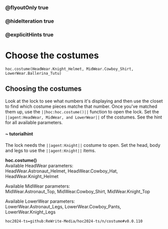 ### @flyoutOnly true
### @hideIteration true
### @explicitHints true

# Choose the costumes

```python-template
hoc.costume(HeadWear.Knight_Helmet, MidWear.Cowboy_Shirt, LowerWear.Ballerina_Tutu)
```

## Choosing the costumes
Look at the lock to see what numbers it's displaying and then use the closet to find which costume pieces matche that number. Once you've matched them up, use the ``||hoc:hoc.costume()||`` function to open the lock. Set the ``||agent:HeadWear, MidWear, and LowerWear||`` of the costumes. See the hint for all available parameters.

#### ~ tutorialhint
The lock needs the ``||agent:Knight||`` costume to open. Set the head, body and legs to use the ``||agent:Knight||`` items.

**hoc.costume()**  
Available HeadWear parameters:  
HeadWear.Astronaut_Helmet, HeadWear.Cowboy_Hat, HeadWear.Knight_Helmet

Available MidWear parameters:  
MidWear.Astronaut_Top, MidWear.Cowboy_Shirt, MidWear.Knight_Top

Available LowerWear parameters:  
LowerWear.Astronaut_Legs, LowerWear.Cowboy_Pants, LowerWear.Knight_Legs




```package
hoc2024-ts=github:ReWrite-Media/hoc2024-ts/n/costume#v0.0.110
```